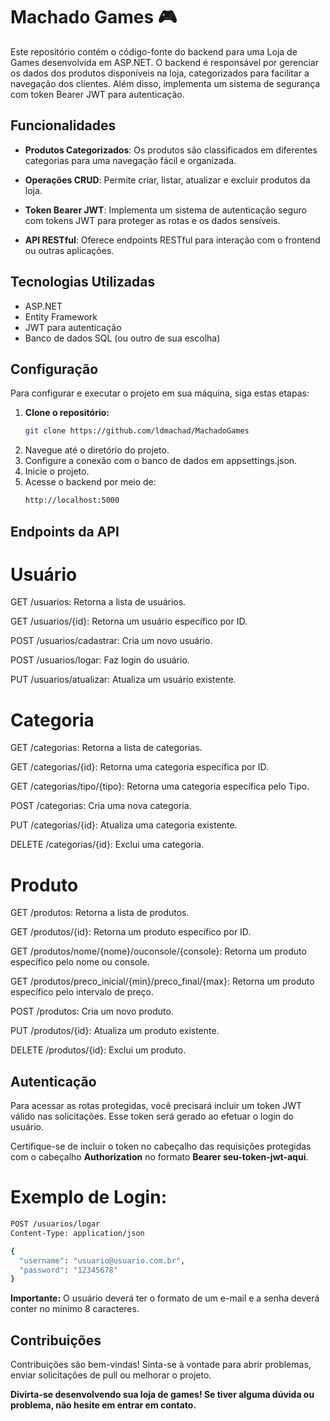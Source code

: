 # Machado Games 🎮 

Este repositório contém o código-fonte do backend para uma Loja de Games desenvolvida em ASP.NET. O backend é responsável por gerenciar os dados dos produtos disponíveis na loja, categorizados para facilitar a navegação dos clientes. Além disso, implementa um sistema de segurança com token Bearer JWT para autenticação.

## Funcionalidades

- **Produtos Categorizados**: Os produtos são classificados em diferentes categorias para uma navegação fácil e organizada.

- **Operações CRUD**: Permite criar, listar, atualizar e excluir produtos da loja.

- **Token Bearer JWT**: Implementa um sistema de autenticação seguro com tokens JWT para proteger as rotas e os dados sensíveis.

- **API RESTful**: Oferece endpoints RESTful para interação com o frontend ou outras aplicações.

## Tecnologias Utilizadas

- ASP.NET
- Entity Framework
- JWT para autenticação
- Banco de dados SQL (ou outro de sua escolha)

## Configuração

Para configurar e executar o projeto em sua máquina, siga estas etapas:

1. **Clone o repositório:**
   ```bash
   git clone https://github.com/ldmachad/MachadoGames
   ```
2. Navegue até o diretório do projeto.
3. Configure a conexão com o banco de dados em appsettings.json.
4. Inicie o projeto.
5. Acesse o backend por meio de:
   ```bash
   http://localhost:5000
   ```

## Endpoints da API

# Usuário

GET /usuarios: Retorna a lista de usuários.

GET /usuarios/{id}: Retorna um usuário específico por ID.

POST /usuarios/cadastrar: Cria um novo usuário.

POST /usuarios/logar: Faz login do usuário.

PUT /usuarios/atualizar: Atualiza um usuário existente.

# Categoria

GET /categorias: Retorna a lista de categorias.

GET /categorias/{id}: Retorna uma categoria específica por ID.

GET /categorias/tipo/{tipo}: Retorna uma categoria específica pelo Tipo.

POST /categorias: Cria uma nova categoria.

PUT /categorias/{id}: Atualiza uma categoria existente.

DELETE /categorias/{id}: Exclui uma categoria.

# Produto

GET /produtos: Retorna a lista de produtos.

GET /produtos/{id}: Retorna um produto específico por ID.

GET /produtos/nome/{nome}/ouconsole/{console}: Retorna um produto específico pelo nome ou console.

GET /produtos/preco_inicial/{min}/preco_final/{max}: Retorna um produto específico pelo intervalo de preço.

POST /produtos: Cria um novo produto.

PUT /produtos/{id}: Atualiza um produto existente.

DELETE /produtos/{id}: Exclui um produto.

## Autenticação

Para acessar as rotas protegidas, você precisará incluir um token JWT válido nas solicitações. Esse token será gerado ao efetuar o login do usuário.

Certifique-se de incluir o token no cabeçalho das requisições protegidas com o cabeçalho **Authorization** no formato **Bearer seu-token-jwt-aqui**.

# Exemplo de Login:

``` bash
POST /usuarios/logar
Content-Type: application/json

{
  "username": "usuario@usuario.com.br",
  "password": "12345678"
}
```
**Importante:** O usuário deverá ter o formato de um e-mail e a senha deverá conter no mínimo 8 caracteres.

## Contribuições

Contribuições são bem-vindas! Sinta-se à vontade para abrir problemas, enviar solicitações de pull ou melhorar o projeto.

**Divirta-se desenvolvendo sua loja de games! Se tiver alguma dúvida ou problema, não hesite em entrar em contato.**
